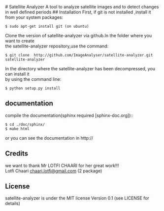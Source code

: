 <snippet>
  <content>
# Satellite Analyzer
A tool to analyze satellite images and to detect changes in well defined periods 
## Installation
First, if git is not installed ,install it from your system packages:

	$ sudo apt-get install git (on ubuntu)
Clone the version of satellite-analyzer via github.In the folder where you want to create<br/>
the satellite-analyzer repository,use the command: 

  	$ git clone  http://github.com/ImageAnalyser/satellite-analyzer.git satellite-analyzer 
In the directory where the satellite-analyzer has been decompressed, you can install it <br/>
by using the command line:

	$ python setup.py install 
## documentation
compile the documentation(sphinx required [sphinx-doc.org])::<br/>

	$ cd ./doc/sphinx/
	$ make html
or you can see the documentation in http:// 
## Credits
we want to thank Mr LOTFI CHAARI for her great work!!! <br/>
	Lotfi Chaari chaari.lotfi@gmail.com (2 package)
## License
satellite-analyzer is under the MIT license Version 0.1 (see LICENSE for details)
</content>
  </snippet>
